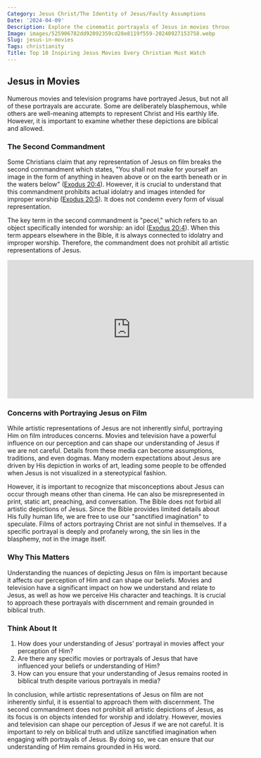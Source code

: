 ```yaml
---
Category: Jesus Christ/The Identity of Jesus/Faulty Assumptions
Date: '2024-04-09'
Description: Explore the cinematic portrayals of Jesus in movies throughout history, capturing the diverse interpretations and impact on audiences. Discover how filmmakers have depicted the iconic figure in various genres and styles.
Image: images/525906782dd92092359cd28e8119f559-20240927153758.webp
Slug: jesus-in-movies
Tags: christianity
Title: Top 10 Inspiring Jesus Movies Every Christian Must Watch
---
```


## Jesus in Movies

Numerous movies and television programs have portrayed Jesus, but not all of these portrayals are accurate. Some are deliberately blasphemous, while others are well-meaning attempts to represent Christ and His earthly life. However, it is important to examine whether these depictions are biblical and allowed.

### The Second Commandment

Some Christians claim that any representation of Jesus on film breaks the second commandment which states, "You shall not make for yourself an image in the form of anything in heaven above or on the earth beneath or in the waters below" ([Exodus 20:4](https://www.bibleref.com/Exodus/20/Exodus-20-4.html)). However, it is crucial to understand that this commandment prohibits actual idolatry and images intended for improper worship ([Exodus 20:5](https://www.bibleref.com/Exodus/20/Exodus-20-5.html)). It does not condemn every form of visual representation.

The key term in the second commandment is "pecel," which refers to an object specifically intended for worship: an idol ([Exodus 20:4](https://www.bibleref.com/Exodus/20/Exodus-20-4.html)). When this term appears elsewhere in the Bible, it is always connected to idolatry and improper worship. Therefore, the commandment does not prohibit all artistic representations of Jesus.


<iframe width="560" height="315" src="https://www.youtube.com/embed/ndZ6B1EaJEs" frameborder="0" allow="autoplay; encrypted-media" allowfullscreen></iframe>


### Concerns with Portraying Jesus on Film

While artistic representations of Jesus are not inherently sinful, portraying Him on film introduces concerns. Movies and television have a powerful influence on our perception and can shape our understanding of Jesus if we are not careful. Details from these media can become assumptions, traditions, and even dogmas. Many modern expectations about Jesus are driven by His depiction in works of art, leading some people to be offended when Jesus is not visualized in a stereotypical fashion.

However, it is important to recognize that misconceptions about Jesus can occur through means other than cinema. He can also be misrepresented in print, static art, preaching, and conversation. The Bible does not forbid all artistic depictions of Jesus. Since the Bible provides limited details about His fully human life, we are free to use our "sanctified imagination" to speculate. Films of actors portraying Christ are not sinful in themselves. If a specific portrayal is deeply and profanely wrong, the sin lies in the blasphemy, not in the image itself.

### Why This Matters

Understanding the nuances of depicting Jesus on film is important because it affects our perception of Him and can shape our beliefs. Movies and television have a significant impact on how we understand and relate to Jesus, as well as how we perceive His character and teachings. It is crucial to approach these portrayals with discernment and remain grounded in biblical truth.

### Think About It

1. How does your understanding of Jesus' portrayal in movies affect your perception of Him?
2. Are there any specific movies or portrayals of Jesus that have influenced your beliefs or understanding of Him?
3. How can you ensure that your understanding of Jesus remains rooted in biblical truth despite various portrayals in media?

In conclusion, while artistic representations of Jesus on film are not inherently sinful, it is essential to approach them with discernment. The second commandment does not prohibit all artistic depictions of Jesus, as its focus is on objects intended for worship and idolatry. However, movies and television can shape our perception of Jesus if we are not careful. It is important to rely on biblical truth and utilize sanctified imagination when engaging with portrayals of Jesus. By doing so, we can ensure that our understanding of Him remains grounded in His word.